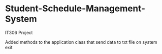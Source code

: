 # Student-Schedule-Management-System
IT306 Project

Added methods to the application class that send data to txt file on system exit

